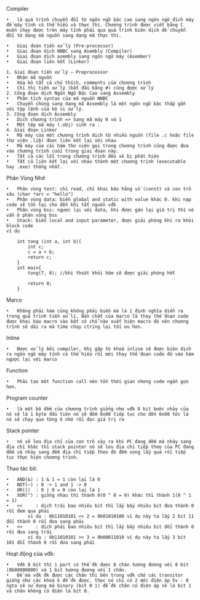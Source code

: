 Compiler 
    
    •   là quá trình chuyển đổi từ ngôn ngữ bậc cao sang ngôn ngữ đích máy để máy tính có thể hiểu và thực thi. Chương trình được viết bằng C muốn chạy được trên máy tính phải qua quá trình biên dịch để chuyển đổi từ dạng mã nguồn sang dạng mã thực thi.

    •	Giai đoàn tiền xử lý (Pre-processor)
    •	Giai đoạn dịch NNBC sang Asembly (Compiler)
    •	Giai đoạn dịch asembly sang ngôn ngữ máy (Asember)
    •	Giai đoạn liên kết (Linker)

    1. Giai đoạn tiền xử lý – Preprocessor
    •	Nhận mã nguồn
    •	Xóa bỏ tất cả chú thích, comments của chương trình
    •	Chỉ thị tiền xử lý (bắt đầu bằng #) cũng được xử lý
    2. Công đoạn dịch Ngôn Ngữ Bậc Cao sang Assembly
    •	Phân tích syntax của mã nguồn NNBC
    •	Chuyển chúng sang dạng mã Assembly là một ngôn ngữ bậc thấp gần với tập lệnh của bộ vi xử lý.
    3. Công đoạn dịch Assembly
    •	Dich chương trình => Sang mã máy 0 và 1
    •	Một tệp mã máy (.obj) sinh ra .
    4. Giai đoạn Linker
    •	Mã máy của một chương trình dịch từ nhiều nguồn (file .c hoặc file thư viện .lib) được liên kết lại với nhau 
    •	Mã máy của các hàm thư viện gọi trong chương trình cũng được đưa vào chương trình cuối trong giai đoạn này.
    •	Tất cả các lỗi trong chương trình đều sẽ bị phát hiện
    •   Tất cả liên kết lại với nhau thành một chương trình (executable hay .exe) thống nhất.

Phân Vùng Nhớ

    •   Phân vùng test: chỉ read, chỉ khai báo hằng số (const) và con trỏ xâu (char *arr = "hello")
    •   Phân vùng data: biến global and static with value khác 0. khi nạp code sẽ tồn tại cho đến khi tắt nguồn vđk
    •   Phân vùng bss: ngược lại với data, khi được gán lại giá trị thì nó vẫn ở phân vùng bss
    •   Stack: biến local and input parameter, được giải phóng khi ra khỏi block code
    ví dụ
    
        int tong (int a, int b){
            int c;
            c = a + b;
            return c;
        }
        int main{
            tong(7, 8); //khi thoát khỏi hàm sẽ được giải phóng hết

            return 0;
        }

Marco 

    •   Không phải hàm củng không phải biến mà là 1 định nghĩa diễn ra trong quá trình tiền xử lí. Bản chất của marco là thay thế đoạn code được khai báo macro vào bất cứ chỗ nào xuất hiện macro đó nên chương trình sẽ dài ra mà time chạy ctring lại tối ưu hơn.

Inline 

    •   Được xử lý bởi compiler, khi gặp từ khoá inline sẽ được biên dịch ra ngôn ngữ máy tính có thể hiểu rồi mới thay thế đoạn code đó vào hàm ngược lại với marco

Function 

    •   Phải tạo một function call nên tốn thời gian nhưng code ngắn gọn hơn.

Program counter 

    •   là một bộ đếm của chương trình giống như vđk 8 bit bước nhảy của nó sẽ là 1 byte đầu tiên nó sẽ đếm 0x00 tiếp tục cho đến 0x08 tức là nó sẽ chạy qua từng ô nhớ rồi đọc giá trị ra

Stack pointer 

    •   nó sẽ lưu địa chỉ của con trỏ xảy ra khi PC đang đếm mà nhảy sang địa chỉ khác thì stack pointer nó sẽ lưu địa chỉ tiếp theo của PC đang đếm và nhảy sang đếm địa chỉ tiếp theo đó đếm xong lấy quả rồi tiếp tục thực hiện chương trình.

Thao tác bit:

    •   AND(&) : 1 & 1 = 1 còn lại là 0
    •   NOT(~) : 0 -> 1 and 1 -> 0
    •   OR(|)  : 0 | 0 = 0 còn lại là 1
    •   XOR(^) : giống nhau thì thành 0(0 ^ 0 = 0) khác thì thành 1(0 ^ 1 = 1)
    •   <<     : dịch trái bao nhiêu bit thì lấy bấy nhiêu bit đưa thành 0 rồi đem qua phải
            ví dụ : 0b11010101 << 2 = 0b01010100 ví dụ này ta lấy 2 bit 11 đổi thành 0 rồi đưa sang phải
    •   >>     : dịch phải bao nhiêu bit thì lấy bấy nhiêu bit đổi thành 0 rồi đưa sang trái
            ví dụ : 0b11010101 >> 3 = 0b00011010 ví dụ này ta lấy 3 bit 101 đổi thành 0 rồi đưa sang phải

Hoạt động của vđk:

    •   Vđk 8 bit thì 1 port có thể đk được 8 chân tương đương với 8 bit (0b00000000) và 1 bit tương đương với 1 chân.
    •   Để mà vđk đk được các chân thì bên trong vđk chứ các transitor giống như các khoá k để đk được. thực nó chỉ có 2 mức điện áp 5v - 0 ngta sẽ sử dụng mã binary (bit 0 1) để đk chân có điện áp sẽ là bit 1 và chân không có điện là bit 0.

    


  
